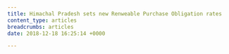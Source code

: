 ```yaml
---
title: Himachal Pradesh sets new Renweable Purchase Obligation rates
content_type: articles
breadcrumbs: articles
date: 2018-12-18 16:25:14 +0000

---
```


